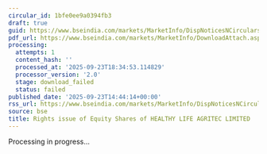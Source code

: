 ```yaml
---
circular_id: 1bfe0ee9a0394fb3
draft: true
guid: https://www.bseindia.com/markets/MarketInfo/DispNoticesNCirculars.aspx?Noticeid={DE7824B2-DEA5-4F5A-B0AB-A7CD4BD894E9}&noticeno=20250923-73&dt=09/23/2025&icount=73&totcount=84&flag=0
pdf_url: https://www.bseindia.com/markets/MarketInfo/DownloadAttach.aspx?id=20250923-73&attachedId=
processing:
  attempts: 1
  content_hash: ''
  processed_at: '2025-09-23T18:34:53.114829'
  processor_version: '2.0'
  stage: download_failed
  status: failed
published_date: '2025-09-23T14:44:14+00:00'
rss_url: https://www.bseindia.com/markets/MarketInfo/DispNoticesNCirculars.aspx?Noticeid={DE7824B2-DEA5-4F5A-B0AB-A7CD4BD894E9}&noticeno=20250923-73&dt=09/23/2025&icount=73&totcount=84&flag=0
source: bse
title: Rights issue of Equity Shares of HEALTHY LIFE AGRITEC LIMITED
---
```


Processing in progress...